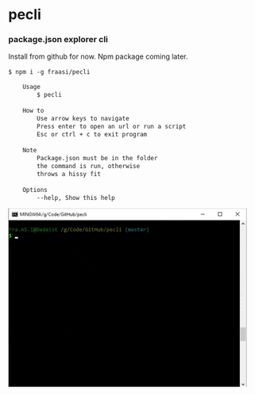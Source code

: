 # pecli

### package.json explorer cli

Install from github for now. Npm package coming later.

```
$ npm i -g fraasi/pecli
```


```
	Usage
		$ pecli

	How to
		Use arrow keys to navigate
		Press enter to open an url or run a script
		Esc or ctrl + c to exit program

	Note
		Package.json must be in the folder
		the command is run, otherwise
		throws a hissy fit

	Options
		--help, Show this help
```

![pecli-cli.gif](pecli-cli.gif)
